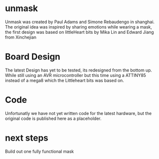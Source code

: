 # unmask

Unmask was created by Paul Adams and Simone Rebaudengo in shanghai. 
The original idea was inspired by sharing emotions while 
wearing a mask, the first design was based on littleHeart bits 
by Mika Lin and Edward Jiang from Xinchejian

# Board Design
The latest Design has yet to be tested, its redesigned from the bottom up.
While still using an AVR microcontroller but this time using a ATTINY85 instead of a mega8 which the Littleheart bits was based on.


# Code
Unfortunatly we have not yet written code for the latest hardware, but the original code is published here as a placeholder.


# next steps

Build out one fully functional mask
